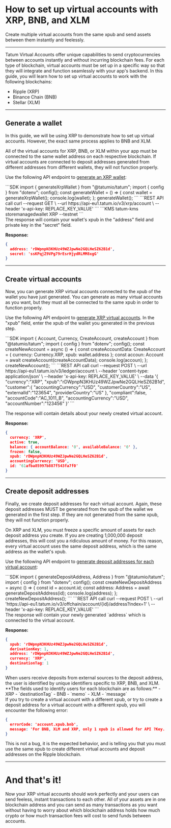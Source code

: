 # How to set up virtual accounts with XRP, BNB, and XLM

Create multiple virtual accounts from the same xpub and send assets between them instantly and feelessly.

---


Tatum Virtual Accounts offer unique capabilities to send cryptocurrencies between accounts instantly and without incurring blockchain fees. For each type of blockchain, virtual accounts must be set up in a specific way so that they will integrate and function seamlessly with your app's backend. In this guide, you will learn how to set up virtual accounts to work with the following blockchains:

- Ripple (XRP)
- Binance Chain (BNB)
- Stellar (XLM)

---

## Generate a wallet

In this guide, we will be using XRP to demonstrate how to set up virtual accounts. However, the exact same process applies to BNB and XLM.

<div class="toolbar-warning">
All of the virtual accounts for XRP, BNB, or XLM within your app must be connected to the same wallet address on each respective blockchain. If virtual accounts are connected to deposit addresses generated from different addresses from different wallets, they will not function properly.
</div>

Use the following API endpoint to [generate an XRP wallet](https://developer.tatum.io/rest/blockchain/generate-xrp-account):

<div class='tabbed-code-blocks'>
```SDK
import { generateXrpWallet } from "@tatumio/tatum";
import { config } from "dotenv";
config();
const generateWallet = () => {
  const wallet = generateXrpWallet();
  console.log(wallet);
};
generateWallet();
```
```REST API call
curl --request GET \
  --url https://api-eu1.tatum.io/v3/xrp/account \
  --header 'x-api-key: REPLACE_KEY_VALUE'
```
```KMS
tatum-kms storemanagedwallet XRP --testnet
```
</div>
The response will contain your wallet's xpub in the "address" field and private key in the "secret" field.

**Response:**

```json
{
  address: 'rDWpnpN3KHUz49WZJpwNe2GQLHeSZ62B1d',
  secret: 'ssKPqjZ9VPg79rEsrHjydRLMM8xgG'
}
```

---

## Create virtual accounts

Now, you can generate XRP virtual accounts connected to the xpub of the wallet you have just generated. You can generate as many virtual accounts as you want, but they must all be connected to the same xpub in order to function properly.

Use the following API endpoint to [generate XRP virtual accounts](https://developer.tatum.io/rest/virtual-accounts/create-new-account). In the "xpub" field, enter the xpub of the wallet you generated in the previous step.

<div class='tabbed-code-blocks'>
```SDK
import { Account, Currency, CreateAccount, createAccount } from "@tatumio/tatum";
import { config } from "dotenv";
config();
const createNewAccount = async () => {
  const createAccountData: CreateAccount = {
    currency: Currency.XRP,
    xpub: wallet.address
  };
  const accoun: Account = await createAccount(createAccountData);
  console.log(accoun);
};
createNewAccount();
```
```REST API call
curl --request POST \
  --url https://api-eu1.tatum.io/v3/ledger/account \
  --header 'content-type: application/json' \
  --header 'x-api-key: REPLACE_KEY_VALUE' \
  --data '{
      "currency":"XRP",
      "xpub":"rDWpnpN3KHUz49WZJpwNe2GQLHeSZ62B1d",
      "customer":{
          "accountingCurrency":"USD",
          "customerCountry":"US",
          "externalId":"123654",
          "providerCountry":"US"
          },
      "compliant":false,
      "accountCode":"AC_1011_B",
      "accountingCurrency":"USD",
      "accountNumber":"123456"
      }'
```
</div>

The response will contain details about your newly created virtual account.

**Response:**
```json
{
  currency: 'XRP',
  active: true,
  balance: { accountBalance: '0', availableBalance: '0' },
  frozen: false,
  xpub: 'rDWpnpN3KHUz49WZJpwNe2GQLHeSZ62B1d',
  accountingCurrency: 'USD',
  id: '61afba85997b887f543fa7f0'
}
```

---

## Create deposit addresses

Finally, we create deposit addresses for each virtual account. Again, these deposit addresses MUST be generated from the xpub of the wallet we generated in the first step. If they are not generated from the same xpub, they will not function properly.

<div class="toolbar-note">
On XRP and XLM, you must freeze a specific amount of assets for each deposit address you create.  If you are creating 1,000,000 deposit addresses, this will cost you a ridiculous amount of money. For this reason, every virtual account uses the same deposit address, which is the same address as the wallet's xpub. 
</div>

Use the following API endpoint to [generate deposit addresses for each virtual account](https://developer.tatum.io/rest/virtual-accounts/create-new-deposit-address):


<div class='tabbed-code-blocks'>
```SDK
import { generateDepositAddress, Address } from "@tatumio/tatum";
import { config } from "dotenv";
config();
const createNewDepositAddress = async () => {
    const id = account.id;
    const address: Address = await generateDepositAddress(id);
    console.log(address);
};
createNewDepositAddress();
```
```REST API call
curl --request POST \
  --url 'https://api-eu1.tatum.io/v3/offchain/account/{id}/address?index=1' \
  --header 'x-api-key: REPLACE_KEY_VALUE'
```
</div>
The response will contain your newly generated `address` which is connected to the virtual account.

**Response:**

```json
{
  xpub: 'rDWpnpN3KHUz49WZJpwNe2GQLHeSZ62B1d',
  derivationKey: 1,
  address: 'rDWpnpN3KHUz49WZJpwNe2GQLHeSZ62B1d',
  currency: 'XRP',
  destinationTag: 1
}
```
<div class="toolbar-note">
When users receive deposits from external sources to the deposit address, the user is identified by unique identifiers specific to XRP, BNB, and XLM.
**The fields used to identify users for each blockchain are as follows:**
- XRP - `destinationTag`
- BNB - `memo`
- XLM - `message`
</div>


<div class="toolbar-warning">
If you try to create a virtual account with a different xpub, or try to create a deposit address for a virtual account with a different xpub, you will encounter the following error:
</div>

```json
{
  errorCode: 'account.xpub.bnb',
  message: 'For BNB, XLM and XRP, only 1 xpub is allowed for API ?Key. For your ledger account, use already defined xpub and memo field for address differentiation. Please contact support at support@tatum.io if you need more.'
}
```

This is not a bug, it is the expected behavior, and is telling you that you must use the same xpub to create different virtual accounts and deposit addresses on the Ripple blockchain.

---

# And that's it!

Now your XRP virtual accounts should work perfectly and your users can send feeless, instant transactions to each other. All of your assets are in one blockchain address and you can send as many transactions as you want without having to worry about which blockchain address holds how much crypto or how much transaction fees will cost to send funds between accounts. 

